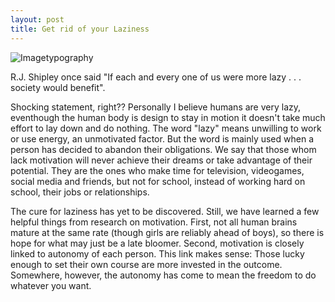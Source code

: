 ```yaml
---
layout: post
title: Get rid of your Laziness
---
```


![Imagetypography](https://farm8.staticflickr.com/7639/16830167905_fafc311f5a_o.jpg)


R.J. Shipley once said "If each and every one of us were more lazy . . . society would benefit".

Shocking statement, right?? Personally I believe humans are very lazy, eventhough the human body is design to stay in motion it
doesn't take much effort to lay down and do nothing. The word "lazy" means unwilling to work or use energy, an unmotivated factor. But the word is mainly used when a person has decided to abandon their obligations. We say that those whom lack motivation will never achieve their dreams or take advantage of their potential. They are the ones who make time for television, videogames, social media and friends, but not for school, instead of working hard on school, their jobs or relationships.


The cure for laziness has yet to be discovered. Still, we have learned a few helpful things from research on motivation. First, not all human brains mature at the same rate (though girls are reliably ahead of boys), so there is hope for what may just be a late bloomer. Second, motivation is closely linked to autonomy of each person. This link makes sense: Those lucky enough to set their own course are more invested in the outcome. Somewhere, however, the autonomy has come to mean the freedom to do whatever you want. 

